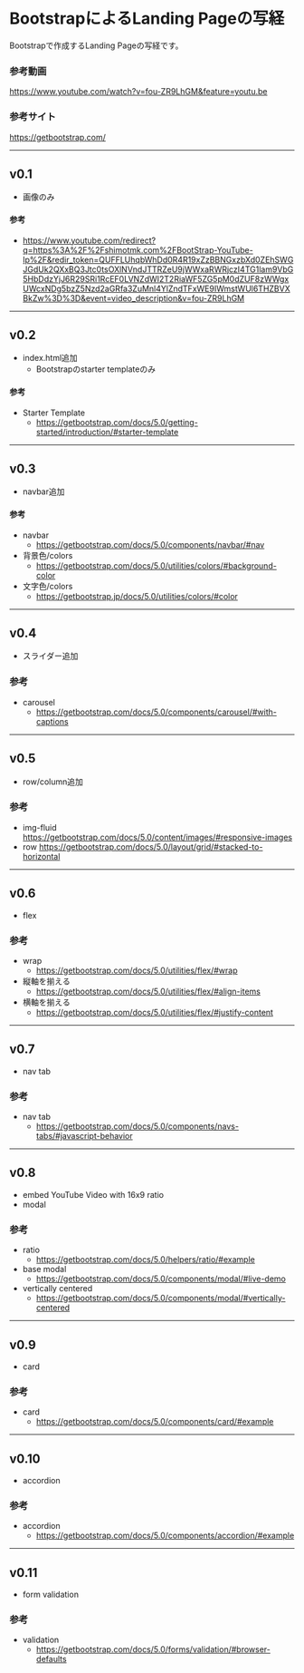 # BootstrapによるLanding Pageの写経

Bootstrapで作成するLanding Pageの写経です。

### 参考動画
https://www.youtube.com/watch?v=fou-ZR9LhGM&feature=youtu.be

### 参考サイト
https://getbootstrap.com/

---

## v0.1

- 画像のみ

#### 参考
- https://www.youtube.com/redirect?q=https%3A%2F%2Fshimotmk.com%2FBootStrap-YouTube-lp%2F&redir_token=QUFFLUhqbWhDd0R4R19xZzBBNGxzbXd0ZEhSWGJGdUk2QXxBQ3Jtc0tsOXlNVndJTTRZeU9jWWxaRWRjczI4TG1lam9VbG5HbDdzYjJ6R29SRi1RcEF0LVNZdWI2T2RiaWF5ZG5pM0dZUF8zWWgxUWcxNDg5bzZ5Nzd2aGRfa3ZuMnl4YlZndTFxWE9IWmstWUl6THZBVXBkZw%3D%3D&event=video_description&v=fou-ZR9LhGM

---

## v0.2

- index.html追加
  - Bootstrapのstarter templateのみ

#### 参考

- Starter Template
  - https://getbootstrap.com/docs/5.0/getting-started/introduction/#starter-template

---

## v0.3

- navbar追加

#### 参考
- navbar
  - https://getbootstrap.com/docs/5.0/components/navbar/#nav
- 背景色/colors
  - https://getbootstrap.com/docs/5.0/utilities/colors/#background-color
- 文字色/colors
  - https://getbootstrap.jp/docs/5.0/utilities/colors/#color

---

## v0.4

- スライダー追加

### 参考
- carousel
  - https://getbootstrap.com/docs/5.0/components/carousel/#with-captions

---

## v0.5

- row/column追加

### 参考
- img-fluid
  https://getbootstrap.com/docs/5.0/content/images/#responsive-images
- row
  https://getbootstrap.com/docs/5.0/layout/grid/#stacked-to-horizontal

---

## v0.6

- flex

### 参考
- wrap
  - https://getbootstrap.com/docs/5.0/utilities/flex/#wrap
- 縦軸を揃える
  - https://getbootstrap.com/docs/5.0/utilities/flex/#align-items
- 横軸を揃える
  - https://getbootstrap.com/docs/5.0/utilities/flex/#justify-content

---

## v0.7

- nav tab

### 参考
- nav tab
  - https://getbootstrap.com/docs/5.0/components/navs-tabs/#javascript-behavior

---

## v0.8

- embed YouTube Video with 16x9 ratio
- modal

### 参考
- ratio
  - https://getbootstrap.com/docs/5.0/helpers/ratio/#example
- base modal
  - https://getbootstrap.com/docs/5.0/components/modal/#live-demo
- vertically centered
  - https://getbootstrap.com/docs/5.0/components/modal/#vertically-centered

---

## v0.9

- card

### 参考
- card
  - https://getbootstrap.com/docs/5.0/components/card/#example

---

## v0.10

- accordion

### 参考
- accordion
  - https://getbootstrap.com/docs/5.0/components/accordion/#example

---

## v0.11

- form validation

### 参考
- validation
  - https://getbootstrap.com/docs/5.0/forms/validation/#browser-defaults
